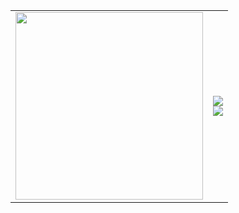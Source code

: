 <table align="center">
  <tr>
    <td>
      <img src="https://i.postimg.cc/tgWnqKrR/carrd-gif.gif" width="300" />
    </td>
    <td>
      <img src="https://github-readme-stats.vercel.app/api?username=Nastyaa8&show_icons=true&hide_title=true&hide_border=true&icon_color=ff4da6&text_color=eeeeee&bg_color=0d0d0d&title_color=ff4da6" /><br>
      <img src="https://github-readme-stats.vercel.app/api/top-langs/?username=Nastyaa8&layout=compact&hide_title=true&hide_border=true&text_color=eeeeee&bg_color=0d0d0d&title_color=ff4da6" />
    </td>
  </tr>
</table>
